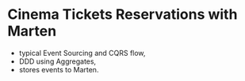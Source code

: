 # Cinema Tickets Reservations with Marten
- typical Event Sourcing and CQRS flow,
- DDD using Aggregates,
- stores events to Marten.